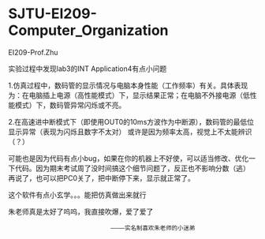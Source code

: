 # SJTU-EI209-Computer_Organization
 EI209-Prof.Zhu


实验过程中发现lab3的INT Application4有点小问题




1.仿真过程中，数码管的显示情况与电脑本身性能（工作频率）有关。具体表现为：在电脑插上电源（高性能模式）下，显示结果正常；在电脑不外接电源（低性能模式）下，数码管异常闪烁或不亮。


2.在高速进中断模式下（即使用OUT0的10ms方波作为中断源），数码管的最低位显示异常（表现为闪烁且数字不太对）  或许是因为频率太高，视觉上不太能辨识（？）

可能也是因为代码有点小bug，如果在你的机器上不好使，可以适当修改、优化一下代码。因为期末考试周了没时间搞这个细节问题了，反正也不影响分数（逃）   再说了，也可以把PC0关了，把中断停下来，显示就正常了。


这个软件有点小玄学。。。能把仿真做出来就行

朱老师真是太好了呜呜，我直接吹爆，爱了爱了

                                 ————实名制喜欢朱老师的小迷弟